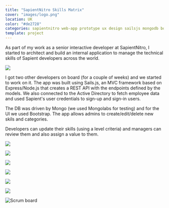 ```yaml
---
title: "SapientNitro Skills Matrix"
cover: "images/logo.png"
location: UK
color: "#de2728"
categories: sapientnitro web-app prototype ux design sailsjs mongodb bootstrap inverted
template: project
---
```


As part of my work as a senior interactive developer at SapientNitro, I started to architect and build an internal application to manage the technical skills of Sapient developers across the world.

![](/work/sapientnitro/images/2.jpg)

I got two other developers on board (for a couple of weeks) and we started to work on it. The app was built using Sails.js, an MVC framework based on Express/Node.js that creates a REST API with the endpoints defined by the models. We also connected to the Active Directory to fetch employee data and used Sapient's user credentials to sign-up and sign-in users.

The DB was driven by Mongo (we used Mongolabs for testing) and for the UI we used Bootstrap. The app allows admins to create/edit/delete new skils and categories.

Developers can update their skills (using a level criteria) and managers can review them and also assign a value to them.

![](/work/sapientnitro/images/0.jpg)

![](/work/sapientnitro/images/6.jpg)

![](/work/sapientnitro/images/1.jpg)

![](/work/sapientnitro/images/3.jpg)

![](/work/sapientnitro/images/4.jpg)

![](/work/sapientnitro/images/5.jpg)

![](/work/sapientnitro/images/board.jpg "Scrum board")
